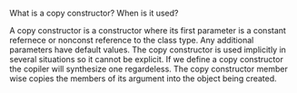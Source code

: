 What is a copy constructor? When is it used?

A copy constructor is a constructor where its first parameter is a constant refernece or nonconst reference to the class type. Any additional parameters have default values.
The copy constructor is used implicitly in several situations so it cannot be explicit. If we define a copy constructor the copiler will synthesize one regardeless. The copy constructor 
member wise copies the members of its argument into the object being created.
